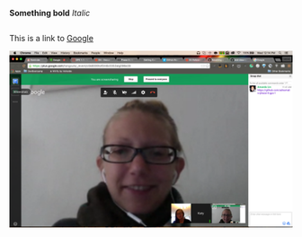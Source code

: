 **Something bold**
*Italic*
```puts "Our first GPS "
```

This is a link to [Google](https://www.google.com/webhp?sourceid=chrome-instant&ion=1&espv=2&ie=UTF-8)

![screenshot failed](ScreenshotGPS.png)
